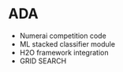 # ADA
- Numerai competition code
- ML stacked classifier module
- H2O framework integration
- GRID SEARCH 
